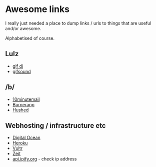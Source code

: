 # Awesome links
I really just needed a place to dump links / urls to things that are useful and/or awesome.

Alphabetised of course.

## Lulz
* [gif dj](http://gif.dj)
* [gifsound](https://gifsound.com)

## /b/
* [10minutemail](https://10minutemail.net/)
* [Burnerapp](https://www.burnerapp.com/)
* [Hushed](https://hushed.com/)

## Webhosting / infrastructure etc
* [Digital Ocean](https://digitalocean.com)
* [Heroku](https://digitalocean.com)
* [Vultr](https://www.vultr.com/)
* [Zeit](https://zeit.co/)
* [api.ipify.org](api.ipify.org) - check ip address

